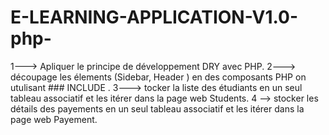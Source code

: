 # E-LEARNING-APPLICATION-V1.0-php-

  
 1--->   Apliquer le principe de développement DRY avec PHP.
 2--->   découpage les élements (Sidebar, Header ) en des composants PHP on utulisant ### INCLUDE .
 3--->   tocker la liste des étudiants en un seul tableau associatif et les itérer dans la page web Students.
 4 -->   stocker les détails des payements en un seul tableau associatif et les itérer dans la page web Payement.
 					


